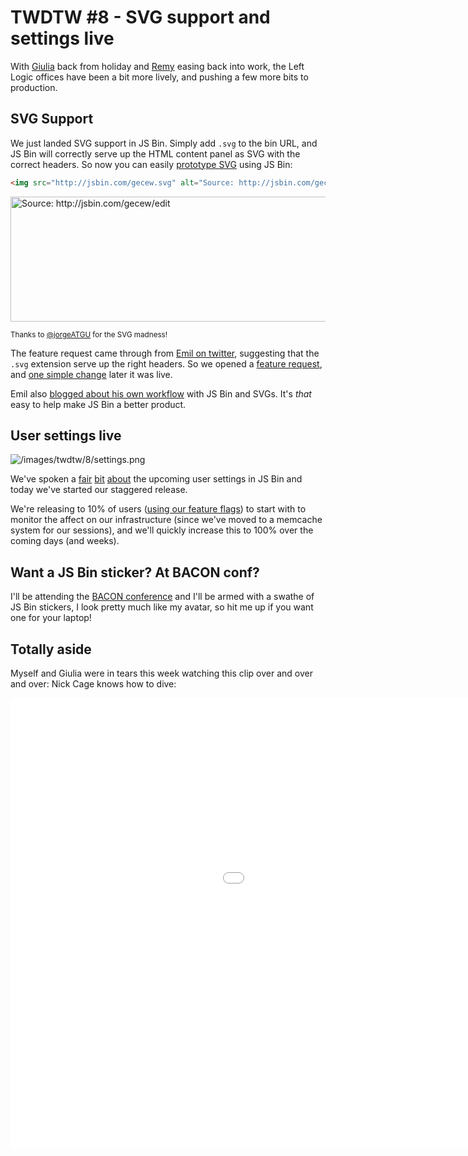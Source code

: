 # TWDTW #8 - SVG support and settings live

With [Giulia](https://twitter.com/electric_g) back from holiday and [Remy](https://twitter.com/rem) easing back into work, the Left Logic offices
have been a bit more lively, and pushing a few more bits to production.

## SVG Support

We just landed SVG support in JS Bin. Simply add `.svg` to the bin URL, and JS Bin will correctly serve up the HTML content panel as SVG with the correct headers. So now you can easily [prototype SVG](http://jsbin.com/gecew.svg) using JS Bin:

```html
<img src="http://jsbin.com/gecew.svg" alt="Source: http://jsbin.com/gecew/edit">
```

<img alt="Source: http://jsbin.com/gecew/edit" title="Source: http://jsbin.com/gecew/edit" src="http://jsbin.com/gecew.svg" height="200" width="658">

<small>Thanks to <a href="https://twitter.com/jorgeATGU">@jorgeATGU</a> for the SVG madness!</small>

The feature request came through from [Emil on twitter](https://twitter.com/ThatEmil/status/464665080005951488), suggesting that the `.svg` extension serve up the right headers. So we opened a [feature request](http://github.com/jsbin/jsbin/issues/1466), and [one simple change](https://github.com/jsbin/jsbin/commit/59d729f3cade53ba10ca3c817daa51c1e36bce15) later it was live.

Emil also [blogged about his own workflow](http://thatemil.com/blog/2014/05/14/using-js-bin-as-an-svg-playground/) with JS Bin and SVGs. It's *that* easy to help make JS Bin a better product.

## User settings live

![/images/twdtw/8/settings.png](/images/twdtw/8/settings.png)

We've spoken a [fair](/blog/twdtw-3-codemirror-settings#usersettings) [bit](/blog/twdtw-4-tern-pro-features#tern) [about](/blog/twdtw-5-settings-dropbox-heartbleed#jsbinsettingspreferences) the upcoming user settings in JS Bin and today we've started our staggered release.

We're releasing to 10% of users ([using our feature flags](https://github.com/remy/feature-gateway#ab-testing)) to start with to monitor the affect on our infrastructure (since we've moved to a memcache system for our sessions), and we'll quickly increase this to 100% over the coming days (and weeks).

## Want a JS Bin sticker? At BACON conf?

I'll be attending the [BACON conference](http://devslovebacon.com/) and I'll be armed with a swathe of JS Bin stickers, I look pretty much like my avatar,
so hit me up if you want one for your laptop!

## Totally aside

Myself and Giulia were in tears this week watching this clip over and over and over: Nick Cage knows how to dive:

<div class="embed-container"><iframe width="1280" height="720" src="//www.youtube.com/embed/krotxywU2Es?version=3&amp;loop=1&amp;playlist=krotxywU2Es" frameborder="0" allowfullscreen></iframe></div>
